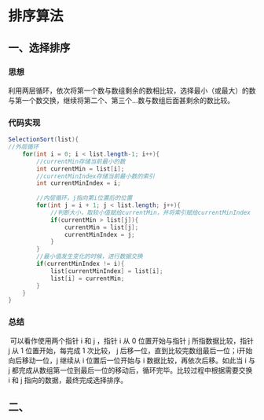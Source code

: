 # 排序算法

## 一、选择排序

### 思想

​	利用两层循环，依次将第一个数与数组剩余的数相比较，选择最小（或最大）的数与第一个数交换，继续将第二个、第三个...数与数组后面甚剩余的数比较。

### 代码实现

```java
SelectionSort(list){
//外层循环
	for(int i = 0; i < list.length-1; i++){
		//currentMin存储当前最小的数
        int currentMin = list[i];
        //currentMinIndex存储当前最小数的索引
        int currentMinIndex = i;
        
        //内层循环，j指向第i位置后的位置
        for(int j = i + 1; j < list.length; j++){
            //判断大小，取较小值赋给currentMin，并将索引赋给currentMinIndex
            if(currentMin > list[j]){
                currentMin = list[j];
                currentMinIndex = j;
            }
        }
        //最小值发生变化的时候，进行数据交换
        if(currentMinIndex != i){
            list[currentMinIndex] = list[i];
            list[i] = currentMin;
        }
	}
}
```

### 总结

​	可以看作使用两个指针 i 和 j ，指针 i 从 0 位置开始与指针 j 所指数据比较，指针 j 从 1 位置开始，每完成 1 次比较， j 后移一位，直到比较完数组最后一位；i开始向后移动一位，j 继续从 i 位置后一位开始与 i 数据比较，再依次后移。如此当 i 与 j 都完成从数组第一位到最后一位的移动后，循环完毕。比较过程中根据需要交换 i 和 j 指向的数据，最终完成选择排序。





## 二、

